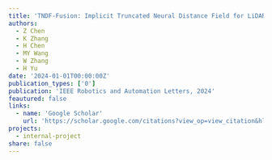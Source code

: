 ```yaml
---
title: 'TNDF-Fusion: Implicit Truncated Neural Distance Field for LiDAR Dense Mapping and Localization in Large Urban Environments'
authors:
  - Z Chen
  - K Zhang
  - H Chen
  - MY Wang
  - W Zhang
  - H Yu
date: '2024-01-01T00:00:00Z'
publication_types: ['0']
publication: 'IEEE Robotics and Automation Letters, 2024'
feautured: false
links:
  - name: 'Google Scholar'
    url: 'https://scholar.google.com/citations?view_op=view_citation&hl=en&user=sFTLO0EAAAAJ&cstart=20&pagesize=80&citation_for_view=sFTLO0EAAAAJ:LjlpjdlvIbIC'
projects:
  - internal-project
share: false
---
```

